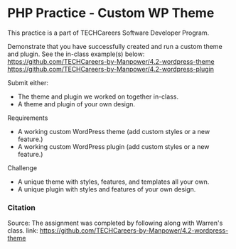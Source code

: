 # PHP Practice - Custom WP Theme

This practice is a part of TECHCareers Software Developer Program.

Demonstrate that you have successfully created and run a custom theme and plugin. See the in-class example(s) below:
https://github.com/TECHCareers-by-Manpower/4.2-wordpress-theme
https://github.com/TECHCareers-by-Manpower/4.2-wordpress-plugin

Submit either:
* The theme and plugin we worked on together in-class.
* A theme and plugin of your own design.

Requirements
* A working custom WordPress theme (add custom styles or a new feature.)
* A working custom WordPress plugin (add custom styles or a new feature.)

Challenge
* A unique theme with styles, features, and templates all your own.
* A unique plugin with styles and features of your own design.

### Citation
Source: The assignment was completed by following along with Warren's class.
link: https://github.com/TECHCareers-by-Manpower/4.2-wordpress-theme